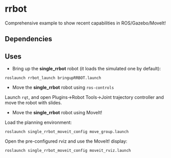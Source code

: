 # rrbot
Comprehensive example to show recent capabilities in ROS/Gazebo/MoveIt!

## Dependencies

## Uses

* Bring up the __single_rrbot__ robot (it loads the simulated one by default):

`roslaunch rrbot_launch bringupRRBOT.launch`

* Move the __single_rrbot__ robot using `ros-controls`

Launch `rqt`, and open Plugins->Robot Tools->Joint trajectory controller and move the robot with slides.

* Move the __single_rrbot__ robot using MoveIt!

Load the planning environment:

`roslaunch single_rrbot_moveit_config move_group.launch`

Open the pre-configured rviz and use the MoveIt! display:

`roslaunch single_rrbot_moveit_config moveit_rviz.launch`
